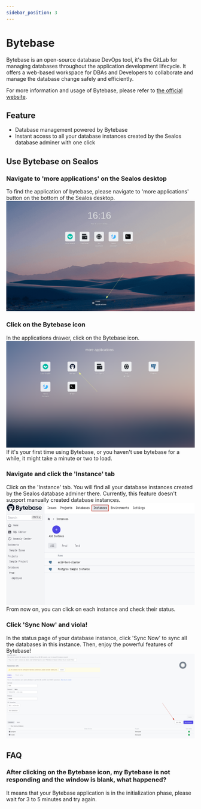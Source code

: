 ```yaml
---
sidebar_position: 3
---
```


# Bytebase

Bytebase is an open-source database DevOps tool, it's the GitLab for managing databases throughout the application development lifecycle. It offers a web-based workspace for DBAs and Developers to collaborate and manage the database change safely and efficiently.

For more information and usage of Bytebase, please refer to [the official website](https://www.bytebase.com/docs/tutorials/overview/).

## Feature

* Database management powered by Bytebase
* Instant access to all your database instances created by the Sealos database adminer with one click

## Use Bytebase on Sealos
### Navigate to 'more applications' on the Sealos desktop
To find the application of bytebase, please navigate to 'more applications' button on the bottom of the Sealos desktop.
![Navigate to 'more applications' on the Sealos desktop](./images/01_en.png)
### Click on the Bytebase icon
In the applications drawer, click on the Bytebase icon.
![Click on the Bytebase icon](./images/02_en.png)
If it's your first time using Bytebase, or you haven't use bytebase for a while, it might take a minute or two to load.
### Navigate and click the 'Instance' tab
Click on the 'Instance' tab. You will find all your database instances created by the Sealos database adminer there. Currently, this feature doesn't support manually created database instances.
![Navigate and click the 'Instance' tab](./images/03_en.png)
From now on, you can click on each instance and check their status.
### Click 'Sync Now' and viola!
In the status page of your database instance, click 'Sync Now' to sync all the databases in this instance. Then, enjoy the powerful features of Bytebase!
![Click 'Sync Now' and viola!](./images/04_en.png)
## FAQ
### After clicking on the Bytebase icon, my Bytebase is not responding and the window is blank, what happened?
It means that your Bytebase application is in the initialization phase, please
wait for 3 to 5 minutes and try again. 